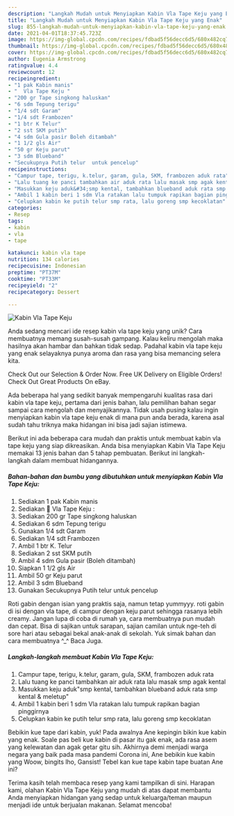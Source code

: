 ```yaml
---
description: "Langkah Mudah untuk Menyiapkan Kabin Vla Tape Keju yang Enak"
title: "Langkah Mudah untuk Menyiapkan Kabin Vla Tape Keju yang Enak"
slug: 855-langkah-mudah-untuk-menyiapkan-kabin-vla-tape-keju-yang-enak
date: 2021-04-01T18:37:45.723Z
image: https://img-global.cpcdn.com/recipes/fdbad5f56decc6d5/680x482cq70/kabin-vla-tape-keju-foto-resep-utama.jpg
thumbnail: https://img-global.cpcdn.com/recipes/fdbad5f56decc6d5/680x482cq70/kabin-vla-tape-keju-foto-resep-utama.jpg
cover: https://img-global.cpcdn.com/recipes/fdbad5f56decc6d5/680x482cq70/kabin-vla-tape-keju-foto-resep-utama.jpg
author: Eugenia Armstrong
ratingvalue: 4.4
reviewcount: 12
recipeingredient:
- "1 pak Kabin manis"
- "  Vla Tape Keju "
- "200 gr Tape singkong haluskan"
- "6 sdm Tepung terigu"
- "1/4 sdt Garam"
- "1/4 sdt Frambozen"
- "1 btr K Telur"
- "2 sst SKM putih"
- "4 sdm Gula pasir Boleh ditambah"
- "1 1/2 gls Air"
- "50 gr Keju parut"
- "3 sdm Blueband"
- "Secukupnya Putih telur  untuk pencelup"
recipeinstructions:
- "Campur tape, terigu, k.telur, garam, gula, SKM, frambozen aduk rata"
- "Lalu tuang ke panci tambahkan air aduk rata lalu masak smp agak kental"
- "Masukkan keju aduk&#34;smp kental, tambahkan blueband aduk rata smp kental &amp; meletup&#34;"
- "Ambil 1 kabin beri 1 sdm Vla ratakan lalu tumpuk rapikan bagian pinggirnya"
- "Celupkan kabin ke putih telur smp rata, lalu goreng smp kecoklatan"
categories:
- Resep
tags:
- kabin
- vla
- tape

katakunci: kabin vla tape 
nutrition: 134 calories
recipecuisine: Indonesian
preptime: "PT37M"
cooktime: "PT33M"
recipeyield: "2"
recipecategory: Dessert

---
```



![Kabin Vla Tape Keju](https://img-global.cpcdn.com/recipes/fdbad5f56decc6d5/680x482cq70/kabin-vla-tape-keju-foto-resep-utama.jpg)

Anda sedang mencari ide resep kabin vla tape keju yang unik? Cara membuatnya memang susah-susah gampang. Kalau keliru mengolah maka hasilnya akan hambar dan bahkan tidak sedap. Padahal kabin vla tape keju yang enak selayaknya punya aroma dan rasa yang bisa memancing selera kita.

Check Out our Selection &amp; Order Now. Free UK Delivery on Eligible Orders! Check Out Great Products On eBay.

Ada beberapa hal yang sedikit banyak mempengaruhi kualitas rasa dari kabin vla tape keju, pertama dari jenis bahan, lalu pemilihan bahan segar sampai cara mengolah dan menyajikannya. Tidak usah pusing kalau ingin menyiapkan kabin vla tape keju enak di mana pun anda berada, karena asal sudah tahu triknya maka hidangan ini bisa jadi sajian istimewa.


Berikut ini ada beberapa cara mudah dan praktis untuk membuat kabin vla tape keju yang siap dikreasikan. Anda bisa menyiapkan Kabin Vla Tape Keju memakai 13 jenis bahan dan 5 tahap pembuatan. Berikut ini langkah-langkah dalam membuat hidangannya.

<!--inarticleads1-->

##### Bahan-bahan dan bumbu yang dibutuhkan untuk menyiapkan Kabin Vla Tape Keju:

1. Sediakan 1 pak Kabin manis
1. Sediakan  🌻 Vla Tape Keju :
1. Sediakan 200 gr Tape singkong haluskan
1. Sediakan 6 sdm Tepung terigu
1. Gunakan 1/4 sdt Garam
1. Sediakan 1/4 sdt Frambozen
1. Ambil 1 btr K. Telur
1. Sediakan 2 sst SKM putih
1. Ambil 4 sdm Gula pasir (Boleh ditambah)
1. Siapkan 1 1/2 gls Air
1. Ambil 50 gr Keju parut
1. Ambil 3 sdm Blueband
1. Gunakan Secukupnya Putih telur  untuk pencelup


Roti gabin dengan isian yang praktis saja, namun tetap yummyyy. roti gabin di isi dengan vla tape, di campur dengan keju parut sehingga rasanya lebih creamy. Jangan lupa di coba di rumah ya, cara membuatnya pun mudah dan cepat. Bisa di sajikan untuk sarapan, sajian camilan untuk nge-teh di sore hari atau sebagai bekal anak-anak di sekolah. Yuk simak bahan dan cara membuatnya ^_^ Baca Juga. 

<!--inarticleads2-->

##### Langkah-langkah membuat Kabin Vla Tape Keju:

1. Campur tape, terigu, k.telur, garam, gula, SKM, frambozen aduk rata
1. Lalu tuang ke panci tambahkan air aduk rata lalu masak smp agak kental
1. Masukkan keju aduk&#34;smp kental, tambahkan blueband aduk rata smp kental &amp; meletup&#34;
1. Ambil 1 kabin beri 1 sdm Vla ratakan lalu tumpuk rapikan bagian pinggirnya
1. Celupkan kabin ke putih telur smp rata, lalu goreng smp kecoklatan


Bebikin kue tape dari kabin, yuk! Pada awalnya Ane kepingin bikin kue kabin yang enak. Soale pas beli kue kabin di pasar itu gak enak, ada rasa asem yang kelewatan dan agak getar gitu sih. Akhirnya demi menjadi warga negara yang baik pada masa pandemi Corona ini, Ane bebikin kue kabin yang Woow, bingits lho, Gansist! Tebel kan kue tape kabin tape buatan Ane ini? 

Terima kasih telah membaca resep yang kami tampilkan di sini. Harapan kami, olahan Kabin Vla Tape Keju yang mudah di atas dapat membantu Anda menyiapkan hidangan yang sedap untuk keluarga/teman maupun menjadi ide untuk berjualan makanan. Selamat mencoba!
